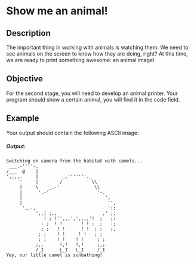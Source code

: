 
# Show me an animal! 

## Description
The important thing in working with animals is watching them. We need to see animals on the screen to know how they are doing, right? At this time, we are ready to print something awesome: an animal image! 
## Objective
For the second stage, you will need to develop an animal printer. Your program should show a certain animal, you will find it in the code field.
## Example
Your output should contain the following ASCII image:
##### Output:
```
Switching on camera from the habitat with camels...
 ___.-''''-.
/___  @    |
',,,,.     |         _.'''''''._
     '     |        /           \\
     |     \    _.-'             \\
     |      '.-'                  '-.
     |                               ',
     |                                '',
      ',,-,                           ':;
           ',,| ;,,                 ,' ;;
              ! ; !'',,,',',,,,'!  ;   ;:
             : ;  ! !       ! ! ;  ;   :;
             ; ;   ! !      ! !  ; ;   ;,
            ; ;    ! !     ! !   ; ;
            ; ;    ! !    ! !     ; ;
           ;,,      !,!   !,!     ;,;
           /_I      L_I   L_I     /_I
Yey, our little camel is sunbathing!
```
